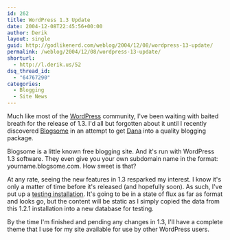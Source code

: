 ```yaml
---
id: 262
title: WordPress 1.3 Update
date: 2004-12-08T22:45:56+00:00
author: Derik
layout: single
guid: http://godlikenerd.com/weblog/2004/12/08/wordpress-13-update/
permalink: /weblog/2004/12/08/wordpress-13-update/
shorturl:
  - http://l.derik.us/52
dsq_thread_id:
  - "64767290"
categories:
  - Blogging
  - Site News
---
```

Much like most of the [WordPress](http://wordpress.org) community, I've been waiting with baited breath for the release of 1.3. I'd all but forgotten about it until I recently discovered [Blogsome](http://blogsome.com) in an attempt to get [Dana](http://xandriamd87.blogspot.com) into a quality blogging package.

Blogsome is a little known free blogging site. And it's run with WordPress 1.3 software. They even give you your own subdomain name in the format: yourname.blogsome.com. How sweet is that?

At any rate, seeing the new features in 1.3 resparked my interest. I know it's only a matter of time before it's released (and hopefully soon). As such, I've put up a [testing installation](/test/). It's going to be in a state of flux as far as format and looks go, but the content will be static as I simply copied the data from this 1.2.1 installation into a new database for testing.

By the time I'm finished and pending any changes in 1.3, I'll have a complete theme that I use for my site available for use by other WordPress users.